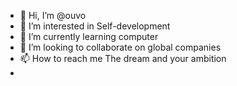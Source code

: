 - 👋 Hi, I’m @ouvo
- 👀 I’m interested in Self-development
- 🌱 I’m currently learning computer
- 💞️ I’m looking to collaborate on global companies
- 📫 How to reach me The dream and your ambition 
- 
